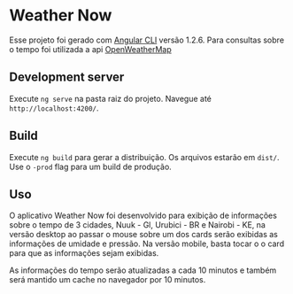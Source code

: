 # Weather Now

Esse projeto foi gerado com  [Angular CLI](https://github.com/angular/angular-cli) versão 1.2.6.
Para consultas sobre o tempo foi utilizada a api [OpenWeatherMap](https://openweathermap.org/)

## Development server

Execute `ng serve` na pasta raiz do projeto. Navegue até `http://localhost:4200/`.

## Build

Execute `ng build` para gerar a distribuição. Os arquivos estarão em  `dist/`. Use o `-prod` flag para um build de produção.

## Uso

O aplicativo Weather Now foi desenvolvido para exibição de informações sobre o tempo de 3 cidades, Nuuk - Gl, Urubici - BR e Nairobi - KE, na versão desktop ao passar o mouse sobre um dos cards serão exibidas as informações de umidade e pressão. Na versão mobile, basta tocar o o card para que as informações sejam exibidas. 

As informações do tempo serão atualizadas a cada 10 minutos e também será mantido um cache no navegador por 10 minutos.

